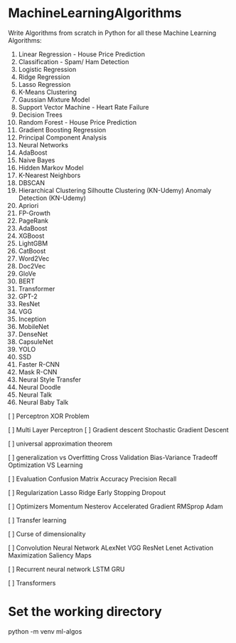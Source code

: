 # MachineLearningAlgorithms

Write Algorithms from scratch in Python for all these Machine Learning Algorithms:
1. Linear Regression - House Price Prediction 
2. Classification - Spam/ Ham Detection 
3. Logistic Regression
4. Ridge Regression
5. Lasso Regression
6. K-Means Clustering
7. Gaussian Mixture Model
8. Support Vector Machine - Heart Rate Failure
9. Decision Trees
10. Random Forest - House Price Prediction 
11. Gradient Boosting Regression 
12. Principal Component Analysis
13. Neural Networks
14. AdaBoost
15. Naive Bayes
16. Hidden Markov Model
17. K-Nearest Neighbors
18. DBSCAN
20. Hierarchical Clustering
    Silhoutte Clustering (KN-Udemy)
    Anomaly Detection (KN-Udemy)
21. Apriori
22. FP-Growth
23. PageRank
24. AdaBoost
25. XGBoost
26. LightGBM
27. CatBoost
28. Word2Vec
29. Doc2Vec
30. GloVe
31. BERT
32. Transformer
33. GPT-2
34. ResNet
35. VGG 
36. Inception
37. MobileNet
38. DenseNet
39. CapsuleNet
40. YOLO
41. SSD
42. Faster R-CNN
43. Mask R-CNN
44. Neural Style Transfer
45. Neural Doodle
46. Neural Talk
47. Neural Baby Talk


[ ]  Perceptron
    XOR Problem
    
[ ]  Multi Layer Perceptron
[ ]  Gradient descent
    Stochastic Gradient Descent
    
[ ]  universal approximation theorem

[ ]  generalization vs Overfitting
    Cross Validation
    Bias-Variance Tradeoff
    Optimization VS Learning
    
[ ]  Evaluation
    Confusion Matrix
    Accuracy
    Precision
    Recall
    
[ ]  Regularization
    Lasso
    Ridge
    Early Stopping
    Dropout
    
[ ]  Optimizers
    Momentum
    Nesterov Accelerated Gradient
    RMSprop
    Adam
    
[ ]  Transfer learning

[ ]  Curse of dimensionality

[ ]  Convolution Neural Network
    ALexNet
    VGG
    ResNet
    Lenet
    Activation Maximization
    Saliency Maps
    
[ ]  Recurrent neural network
    LSTM
    GRU
    
[ ]  Transformers


# Set the working directory
python -m venv ml-algos




